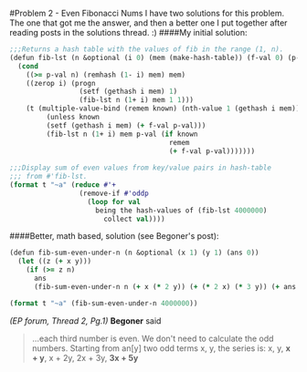 #Problem 2 - Even Fibonacci Nums
I have two solutions for this problem. The one that got me the answer, and then a better one I put together after reading posts in the solutions thread. :)
####My initial solution:
```clojure
;;;Returns a hash table with the values of fib in the range (1, n).
(defun fib-lst (n &optional (i 0) (mem (make-hash-table)) (f-val 0) (p-val 0))
  (cond
    ((>= p-val n) (remhash (1- i) mem) mem)
    ((zerop i) (progn
                 (setf (gethash i mem) 1)
		         (fib-lst n (1+ i) mem 1 1)))
    (t (multiple-value-bind (remem known) (nth-value 1 (gethash i mem))
 	     (unless known
  	     (setf (gethash i mem) (+ f-val p-val)))
      	 (fib-lst n (1+ i) mem p-val (if known
			 	 	                   remem
					                   (+ f-val p-val)))))))
                     
;;;Display sum of even values from key/value pairs in hash-table
;;; from #'fib-lst.
(format t "~a" (reduce #'+ 
		         (remove-if #'oddp 
                   (loop for val
 		             being the hash-values of (fib-lst 4000000)
		               collect val))))
```


####Better, math based, solution (see Begoner's post):
```clojure
(defun fib-sum-even-under-n (n &optional (x 1) (y 1) (ans 0))
  (let ((z (+ x y)))
    (if (>= z n)
      ans
      (fib-sum-even-under-n n (+ x (* 2 y)) (+ (* 2 x) (* 3 y)) (+ ans z)))))

(format t "~a" (fib-sum-even-under-n 4000000))
```

*(EP forum, Thread 2, Pg.1)* **Begoner** said
>...each third number is even. We don't need to calculate the odd numbers.
>Starting from an[y] two odd terms x, y, the series is: x, y, **x + y**, x + 2y, 2x + 3y, **3x + 5y**